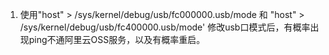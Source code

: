 1. 使用"host" > /sys/kernel/debug/usb/fc000000.usb/mode 和 "host" > /sys/kernel/debug/usb/fc400000.usb/mode' 修改usb口模式后，有概率出现ping不通阿里云OSS服务，以及有概率重启。
